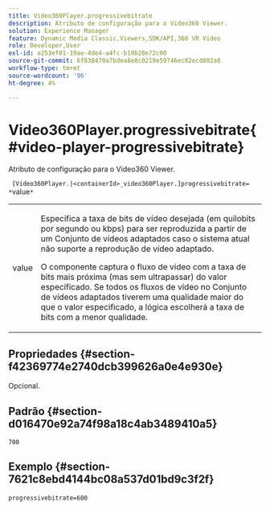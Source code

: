 ```yaml
---
title: Video360Player.progressivebitrate
description: Atributo de configuração para o Video360 Viewer.
solution: Experience Manager
feature: Dynamic Media Classic,Viewers,SDK/API,360 VR Video
role: Developer,User
exl-id: a253ef01-19ae-4de4-a4fc-b10b28e72c00
source-git-commit: 6f838470a7bdea8e8c0219e59746ec82ecd802a8
workflow-type: tm+mt
source-wordcount: '96'
ht-degree: 4%

---
```


# Video360Player.progressivebitrate{#video-player-progressivebitrate}

Atributo de configuração para o Video360 Viewer.

` [Video360Player.|<containerId>_video360Player.]progressivebitrate= *`value`*`

<table id="table_C616483932C2482CA9794DDD7313FD7C"> 
 <tbody> 
  <tr> 
   <td colname="col1"> <p> <span class="codeph"> value</span> </p> </td> 
   <td colname="col2"> <p> Especifica a taxa de bits de vídeo desejada (em quilobits por segundo ou kbps) para ser reproduzida a partir de um Conjunto de vídeos adaptados caso o sistema atual não suporte a reprodução de vídeo adaptado. </p> <p>O componente captura o fluxo de vídeo com a taxa de bits mais próxima (mas sem ultrapassar) do valor especificado. Se todos os fluxos de vídeo no Conjunto de vídeos adaptados tiverem uma qualidade maior do que o valor especificado, a lógica escolherá a taxa de bits com a menor qualidade. </p> </td> 
  </tr> 
 </tbody> 
</table>

## Propriedades {#section-f42369774e2740dcb399626a0e4e930e}

Opcional.

## Padrão {#section-d016470e92a74f98a18c4ab3489410a5}

`700`

## Exemplo {#section-7621c8ebd4144bc08a537d01bd9c3f2f}

```
progressivebitrate=600
```
